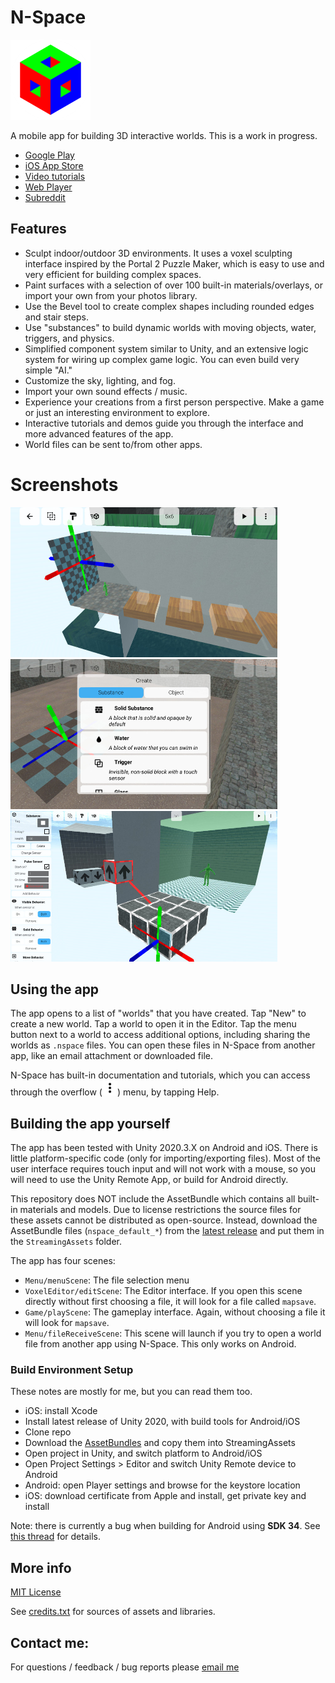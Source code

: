 # N-Space

<img src="icon.png" alt="Icon" width="128">

A mobile app for building 3D interactive worlds. This is a work in progress.

- [Google Play](https://play.google.com/store/apps/details?id=com.vantjac.voxel)
- [iOS App Store](https://apps.apple.com/us/app/n-space/id1448016814)
- [Video tutorials](https://www.youtube.com/playlist?list=PLMiQPjIk5IrpgNcQY5EUYaGFDuAf7PLY2)
- [Web Player](https://chroma-zone.itch.io/n-space)
- [Subreddit](https://www.reddit.com/r/nspace/)

## Features

- Sculpt indoor/outdoor 3D environments. It uses a voxel sculpting interface inspired by the Portal 2 Puzzle Maker, which is easy to use and very efficient for building complex spaces.
- Paint surfaces with a selection of over 100 built-in materials/overlays, or import your own from your photos library.
- Use the Bevel tool to create complex shapes including rounded edges and stair steps.
- Use "substances" to build dynamic worlds with moving objects, water, triggers, and physics.
- Simplified component system similar to Unity, and an extensive logic system for wiring up complex game logic. You can even build very simple "AI."
- Customize the sky, lighting, and fog.
- Import your own sound effects / music.
- Experience your creations from a first person perspective. Make a game or just an interesting environment to explore.
- Interactive tutorials and demos guide you through the interface and more advanced features of the app.
- World files can be sent to/from other apps.

# Screenshots

<span><img src="screenshot1.jpg" width="427">
<img src="screenshot2.jpg" width="427">
<img src="screenshot3.jpg" width="427"></span>

## Using the app

The app opens to a list of "worlds" that you have created. Tap "New" to create a new world. Tap a world to open it in the Editor. Tap the menu button next to a world to access additional options, including sharing the worlds as `.nspace` files. You can open these files in N-Space from another app, like an email attachment or downloaded file.

N-Space has built-in documentation and tutorials, which you can access through the overflow (<img src="dots-vertical.png" width="24" height="24" style="display:inline;margin:0;">) menu, by tapping Help.

## Building the app yourself

The app has been tested with Unity 2020.3.X on Android and iOS. There is little platform-specific code (only for importing/exporting files). Most of the user interface requires touch input and will not work with a mouse, so you will need to use the Unity Remote App, or build for Android directly.

This repository does NOT include the AssetBundle which contains all built-in materials and models. Due to license restrictions the source files for these assets cannot be distributed as open-source. Instead, download the AssetBundle files (`nspace_default_*`) from the [latest release](https://github.com/vanjac/nspace/releases/latest) and put them in the `StreamingAssets` folder.

The app has four scenes:

- `Menu/menuScene`: The file selection menu
- `VoxelEditor/editScene`: The Editor interface. If you open this scene directly without first choosing a file, it will look for a file called `mapsave`.
- `Game/playScene`: The gameplay interface. Again, without choosing a file it will look for `mapsave`.
- `Menu/fileReceiveScene`: This scene will launch if you try to open a world file from another app using N-Space. This only works on Android.

### Build Environment Setup

These notes are mostly for me, but you can read them too.

- iOS: install Xcode
- Install latest release of Unity 2020, with build tools for Android/iOS
- Clone repo
- Download the [AssetBundles](https://github.com/vanjac/nspace/releases/latest) and copy them into StreamingAssets
- Open project in Unity, and switch platform to Android/iOS
- Open Project Settings > Editor and switch Unity Remote device to Android
- Android: open Player settings and browse for the keystore location
- iOS: download certificate from Apple and install, get private key and install

Note: there is currently a bug when building for Android using **SDK 34**. See [this thread](https://discussions.unity.com/t/cant-build-for-android-sdk-34/927940/24) for details.

## More info

[MIT License](https://github.com/vanjac/nspace/blob/master/LICENSE.txt)

See [credits.txt](https://github.com/vanjac/nspace/blob/master/Assets/Menu/credits.txt) for sources of assets and libraries.

## Contact me:

For questions / feedback / bug reports please [email me](https://chroma.zone/contact)
